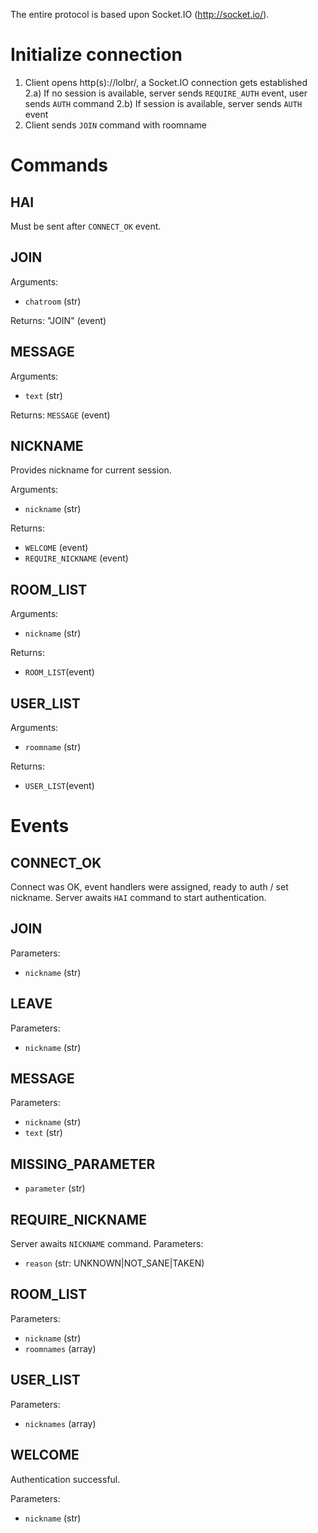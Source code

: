 The entire protocol is based upon Socket.IO (http://socket.io/).

Initialize connection
=====================

1) Client opens http(s)://lolbr/<chatroom>, a Socket.IO connection gets established
2.a) If no session is available, server sends ``REQUIRE_AUTH`` event, user sends ``AUTH`` command
2.b) If session is available, server sends ``AUTH`` event
3) Client sends ``JOIN`` command with roomname


Commands
========

HAI
---
Must be sent after ``CONNECT_OK`` event.

JOIN
----
Arguments:
 - ``chatroom`` (str)

Returns:
"JOIN" (event)


MESSAGE
-------
Arguments:
 - ``text`` (str)

Returns:
``MESSAGE`` (event)

NICKNAME
--------
Provides nickname for current session.

Arguments:
 - ``nickname`` (str)

Returns:
  - ``WELCOME`` (event)
  - ``REQUIRE_NICKNAME`` (event)

ROOM_LIST
---------
Arguments:
 - ``nickname`` (str)

Returns:
 - ``ROOM_LIST``(event)

USER_LIST
---------
Arguments:
 - ``roomname`` (str)

Returns:
 - ``USER_LIST``(event)

Events
======

CONNECT_OK
----------
Connect was OK, event handlers were assigned, ready to auth / set nickname.
Server awaits ``HAI`` command to start authentication.

JOIN
----
Parameters:
 - ``nickname`` (str)

LEAVE
-----
Parameters:
 - ``nickname`` (str)

MESSAGE
-------
Parameters:
 - ``nickname`` (str)
 - ``text`` (str)

MISSING_PARAMETER
-----------------
 - ``parameter`` (str)

REQUIRE_NICKNAME
----------------
Server awaits ``NICKNAME`` command.
Parameters:
 - ``reason`` (str: UNKNOWN|NOT_SANE|TAKEN)

ROOM_LIST
---------
Parameters:
 - ``nickname`` (str)
 - ``roomnames`` (array)

USER_LIST
---------
Parameters:
 - ``nicknames`` (array)

WELCOME
-------
Authentication successful.

Parameters:
 - ``nickname`` (str)
